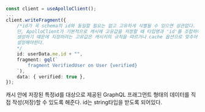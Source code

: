 ```ts
const client = useApolloClient();
...
client.writeFragment({
	/*id가 꼭 schema의 id와 동일할 필요는 없고 고유하게 식별될 수 있으면 상관없다.
	단, ApolloClient가 기본적으로 캐시에 고유값을 저장할 때 타입명과 'id'를 조합하여
	생성하기 떄문에 지정하려는 고유값은 캐시키의 규칙을 따르거나 cache 옵션으로 맞추어
	설정해야한다.
	*/
	id: userData.me.id + "",
	fragment: gql(`
		fragment VerifiedUser on User {verified}
	`),
	data: { verified: true },
});

```
캐시 안에 저장된 특정id를 대상으로 제공된 GraphQL 프래그먼트 형태의 데이터를 직접 작성(저장)할 수 있도록 해준다. id는 string타입을 받도록 되어있다.